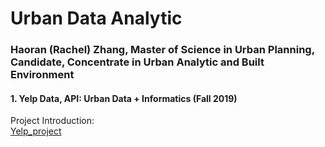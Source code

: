 # Urban Data Analytic
### Haoran (Rachel) Zhang, Master of Science in Urban Planning, Candidate, Concentrate in Urban Analytic and Built Environment

#### 1. Yelp Data, API: Urban Data + Informatics (Fall 2019)  
Project Introduction:  
[Yelp_project](https://rachelzhang07.github.io/yelp_api_clean-eating/)



